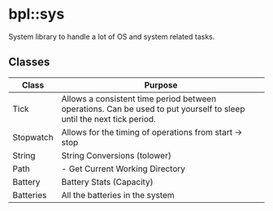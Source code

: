 # bpl::sys
System library to handle a lot of OS and system related tasks.

## Classes
| Class | Purpose                                                                                                               |
|-------|-----------------------------------------------------------------------------------------------------------------------|
| Tick | Allows a consistent time period between operations.  Can be used to put yourself to sleep until the next tick period. |
| Stopwatch | Allows for the timing of operations from start -> stop                                                                |
| String | String Conversions (tolower)                                                                                          |
| Path | - Get Current Working Directory                                                                                       |
| Battery | Battery Stats (Capacity)                                                                                             |
| Batteries | All the batteries in the system |